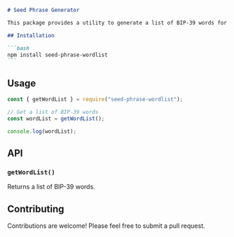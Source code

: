 ````markdown
# Seed Phrase Generator

This package provides a utility to generate a list of BIP-39 words for use in seed phrases.

## Installation

```bash
npm install seed-phrase-wordlist
```
````

## Usage

```javascript
const { getWordList } = require("seed-phrase-wordlist");

// Get a list of BIP-39 words
const wordList = getWordList();

console.log(wordList);
```

## API

### `getWordList()`

Returns a list of BIP-39 words.

## Contributing

Contributions are welcome! Please feel free to submit a pull request.

